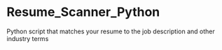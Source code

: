 # Resume_Scanner_Python
Python script that matches your resume to the job description and other industry terms

